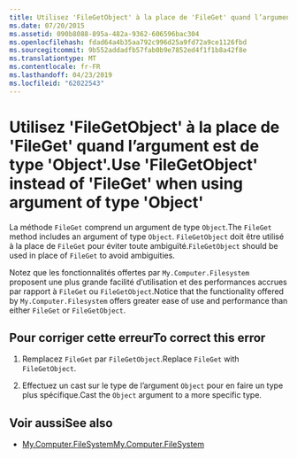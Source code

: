 ```yaml
---
title: Utilisez 'FileGetObject' à la place de 'FileGet' quand l’argument est de type 'Object'.
ms.date: 07/20/2015
ms.assetid: 090b8088-895a-482a-9362-606596bac304
ms.openlocfilehash: fdad64a4b35aa792c996d25a9fd72a9ce1126fbd
ms.sourcegitcommit: 9b552addadfb57fab0b9e7852ed4f1f1b8a42f8e
ms.translationtype: MT
ms.contentlocale: fr-FR
ms.lasthandoff: 04/23/2019
ms.locfileid: "62022543"
---
```

# <a name="use-filegetobject-instead-of-fileget-when-using-argument-of-type-object"></a><span data-ttu-id="d672e-102">Utilisez 'FileGetObject' à la place de 'FileGet' quand l’argument est de type 'Object'.</span><span class="sxs-lookup"><span data-stu-id="d672e-102">Use 'FileGetObject' instead of 'FileGet' when using argument of type 'Object'</span></span>
<span data-ttu-id="d672e-103">La méthode `FileGet` comprend un argument de type `Object`.</span><span class="sxs-lookup"><span data-stu-id="d672e-103">The `FileGet` method includes an argument of type `Object`.</span></span> <span data-ttu-id="d672e-104">`FileGetObject` doit être utilisé à la place de `FileGet` pour éviter toute ambiguïté.</span><span class="sxs-lookup"><span data-stu-id="d672e-104">`FileGetObject` should be used in place of `FileGet` to avoid ambiguities.</span></span>  
  
 <span data-ttu-id="d672e-105">Notez que les fonctionnalités offertes par `My.Computer.Filesystem` proposent une plus grande facilité d’utilisation et des performances accrues par rapport à `FileGet` ou `FileGetObject`.</span><span class="sxs-lookup"><span data-stu-id="d672e-105">Notice that the functionality offered by `My.Computer.Filesystem` offers greater ease of use and performance than either `FileGet` or `FileGetObject`.</span></span>  
  
## <a name="to-correct-this-error"></a><span data-ttu-id="d672e-106">Pour corriger cette erreur</span><span class="sxs-lookup"><span data-stu-id="d672e-106">To correct this error</span></span>  
  
1. <span data-ttu-id="d672e-107">Remplacez `FileGet` par `FileGetObject`.</span><span class="sxs-lookup"><span data-stu-id="d672e-107">Replace `FileGet` with `FileGetObject`.</span></span>  
  
2. <span data-ttu-id="d672e-108">Effectuez un cast sur le type de l’argument `Object` pour en faire un type plus spécifique.</span><span class="sxs-lookup"><span data-stu-id="d672e-108">Cast the `Object` argument to a more specific type.</span></span>  
  
## <a name="see-also"></a><span data-ttu-id="d672e-109">Voir aussi</span><span class="sxs-lookup"><span data-stu-id="d672e-109">See also</span></span>

- [<span data-ttu-id="d672e-110">My.Computer.FileSystem</span><span class="sxs-lookup"><span data-stu-id="d672e-110">My.Computer.FileSystem</span></span>](xref:Microsoft.VisualBasic.FileIO.FileSystem)
